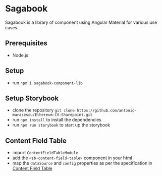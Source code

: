 # Sagabook

Sagabook is a library of component using Angular Material for various use cases.

## Prerequisites
- Node.js

## Setup
- run `npm i sagabook-component-lib`

## Setup Storybook
-  clone the repository `git clone https://github.com/antonio-marasescu/Ethereum-CV-Sharepoint.git`
-  run `npm install` to install the dependencies
-  run `npm run storybook` to start up the storybook

## Content Field Table

- import `ContentFieldTableModule`
- add the `<sb-content-field-table>` component in your html
- map the `dataSource` and `config` properties as per the specification in [Content Field Table](./projects/sagabook-component-lib/README.md)

